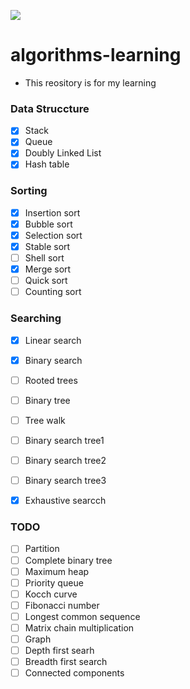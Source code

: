 ![](https://github.com/kzmat/algorhythm-learning/workflows/Node%20CI/badge.svg)


# algorithms-learning
 - This reository is for my learning

### Data Struccture
- [X] Stack
- [X] Queue
- [x] Doubly Linked List
- [x] Hash table

### Sorting
- [X] Insertion sort
- [X] Bubble sort
- [X] Selection sort
- [x] Stable sort
- [ ] Shell sort
- [X] Merge sort
- [ ] Quick sort
- [ ] Counting sort

### Searching
- [x] Linear search
- [x] Binary search
- [ ] Rooted trees
- [ ] Binary tree
- [ ] Tree walk
- [ ] Binary search tree1
- [ ] Binary search tree2
- [ ] Binary search tree3
- [x] Exhaustive searcch


### TODO

- [ ] Partition
- [ ] Complete binary tree
- [ ] Maximum heap
- [ ] Priority queue
- [ ] Kocch curve
- [ ] Fibonacci number
- [ ] Longest common sequence
- [ ] Matrix chain multiplication
- [ ] Graph
- [ ] Depth first searh
- [ ] Breadth first search
- [ ] Connected components
